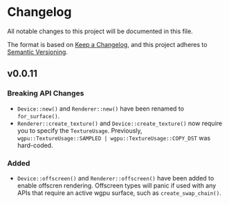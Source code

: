# Changelog

All notable changes to this project will be documented in this file.

The format is based on [Keep a Changelog](https://keepachangelog.com/en/1.0.0/),
and this project adheres to [Semantic Versioning](https://semver.org/spec/v2.0.0.html).

## v0.0.11

### Breaking API Changes

- `Device::new()` and `Renderer::new()` have been renamed to `for_surface()`.
- `Renderer::create_texture()` and `Device::create_texture()` now require you to specify the `TextureUsage`. Previously, `wgpu::TextureUsage::SAMPLED | wgpu::TextureUsage::COPY_DST` was hard-coded.

### Added

- `Device::offscreen()` and `Renderer::offscreen()` have been added to enable offscren rendering. Offscreen types will panic if used with any APIs that require an active wgpu surface, such as `create_swap_chain()`.

